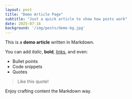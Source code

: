 ```yaml
---
layout: post
title: "Demo Article Page"
subtitle: "Just a quick article to show how posts work"
date: 2025-07-16
background: '/img/posts/demo-bg.jpg'
---
```


This is a **demo article** written in Markdown.

You can add _italic_, **bold**, [links](https://example.com), and even:

- Bullet points
- Code snippets
- Quotes

> Like this quote!

Enjoy crafting content the Markdown way.
